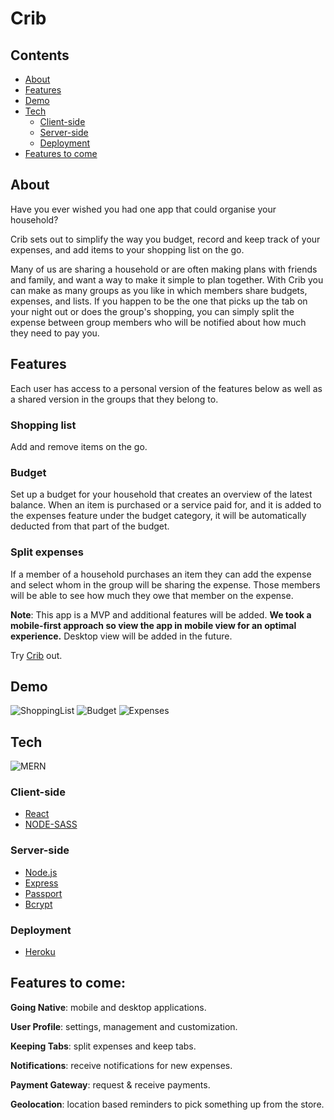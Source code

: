 # Crib


## Contents
 
 - [About](https://github.com/SteveMobs-Salt/SteveMobsProject#about)
 - [Features](https://github.com/SteveMobs-Salt/SteveMobsProject#features)
 - [Demo](https://github.com/SteveMobs-Salt/SteveMobsProject#demo)
 - [Tech](https://github.com/SteveMobs-Salt/SteveMobsProject#tech)
    - [Client-side](https://github.com/SteveMobs-Salt/SteveMobsProject#client-side)
    - [Server-side](https://github.com/SteveMobs-Salt/SteveMobsProject#server-side)
    - [Deployment](https://github.com/SteveMobs-Salt/SteveMobsProject#deployment)
 - [Features to come](https://github.com/SteveMobs-Salt/SteveMobsProject#features-to-come)
 
 ## About
 
Have you ever wished you had one app that could organise your household? 

Crib sets out to simplify the way you budget, record and keep track of your expenses, and add items to your shopping list on the go. 

Many of us are sharing a household or are often making plans with friends and family, and want a way to make it simple to plan together. With Crib you can make as many groups as you like in which members share budgets, expenses, and lists. If you happen to be the one that picks up the tab on your night out or does the group's shopping, you can simply split the expense between group members who will be notified about how much they need to pay you. 

## Features

Each user has access to a personal version of the features below as well as a shared version in the groups that they belong to. 

### Shopping list

Add and remove items on the go.

### Budget

Set up a budget for your household that creates an overview of the latest balance.
When an item is purchased or a service paid for, and it is added to the expenses feature under the budget category, it will be automatically deducted from that part of the budget.

### Split expenses

If a member of a household purchases an item they can add the expense and select whom in the group will be sharing the expense. Those members will be able to see how much they owe that member on the expense. 

__Note__: This app is a MVP and additional features will be added. __We took a mobile-first approach so view the app in mobile view for an optimal experience.__
Desktop view will be added in the future.

Try [Crib](https://crib-app.herokuapp.com/) out. 

## Demo

![ShoppingList](https://github.com/SteveMobs-Salt/SteveMobsProject/blob/master/readmeGifs/shoppingList2.gif) ![Budget](https://github.com/SteveMobs-Salt/SteveMobsProject/blob/master/readmeGifs/budgets3.gif) ![Expenses](https://github.com/SteveMobs-Salt/SteveMobsProject/blob/master/readmeGifs/addExpense2.gif) 

## Tech

![MERN ](https://user-images.githubusercontent.com/46241840/91302318-91819f00-e7a6-11ea-9818-f267873ede8a.png)

### Client-side

- [React](https://reactjs.org/)
- [NODE-SASS](https://github.com/sass/node-sass)

### Server-side

- [Node.js](https://nodejs.org/en/)
- [Express](http://expressjs.com/)
- [Passport](http://www.passportjs.org/)
- [Bcrypt](https://www.npmjs.com/package/bcrypt)

### Deployment

- [Heroku](https://www.heroku.com/)

## Features to come: 

__Going Native__: mobile and desktop applications.

__User Profile__: settings, management and customization.

__Keeping Tabs__: split expenses and keep tabs.

__Notifications__: receive notifications for new expenses.

__Payment Gateway__: request & receive payments.

__Geolocation__: location based reminders to pick something up from the store.
